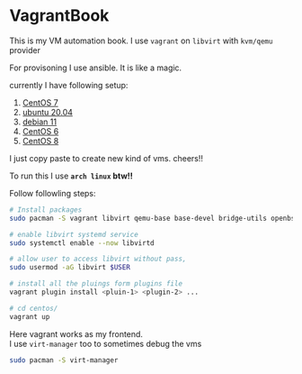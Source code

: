 # VagrantBook

This is my VM automation book. I use `vagrant` on `libvirt` with `kvm/qemu` provider

For provisoning I use ansible. It is like a magic. 

currently I have following setup:

1. [CentOS 7](centos7/)  
2. [ubuntu 20.04](ubuntu/)
3. [debian 11](debian/)
4. [CentOS 6](centos6/)
5. [CentOS 8](centos8/)

I just copy paste to create new kind of vms. cheers!!

To run this I use **`arch linux` btw!!**

Follow followling steps:

```bash
# Install packages
sudo pacman -S vagrant libvirt qemu-base base-devel bridge-utils openbsd-netcat ebtables iptables libguestfs

# enable libvirt systemd service
sudo systemctl enable --now libvirtd

# allow user to access libvirt without pass, 
sudo usermod -aG libvirt $USER

# install all the pluings form plugins file
vagrant plugin install <pluin-1> <plugin-2> ...

# cd centos/
vagrant up
```

Here vagrant works as my frontend.  
I use `virt-manager` too to sometimes debug the vms

```bash
sudo pacman -S virt-manager
```

